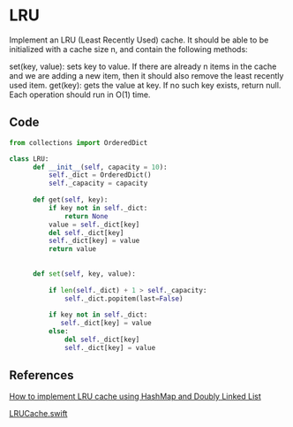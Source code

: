 # LRU

Implement an LRU (Least Recently Used) cache. It should be able to be initialized with a cache size n, and contain the following methods:

set(key, value): sets key to value. If there are already n items in the cache and we are adding a new item, then it should also remove the least recently used item.
get(key): gets the value at key. If no such key exists, return null.
Each operation should run in O(1) time.

## Code

```python
from collections import OrderedDict

class LRU:
      def __init__(self, capacity = 10):
          self._dict = OrderedDict()
          self._capacity = capacity 
            
      def get(self, key):
          if key not in self._dict:
              return None
          value = self._dict[key]
          del self._dict[key]
          self._dict[key] = value
          return value
            
    
      def set(self, key, value):
    
          if len(self._dict) + 1 > self._capacity:
              self._dict.popitem(last=False)
              
          if key not in self._dict:
             self._dict[key] = value   
          else:
              del self._dict[key]
              self._dict[key] = value
```

## References

[How to implement LRU cache using HashMap and Doubly Linked List](https://medium.com/@krishankantsinghal/my-first-blog-on-medium-583159139237)

[LRUCache.swift](https://github.com/raywenderlich/swift-algorithm-club/blob/master/LRU%20Cache/LRUCache.swift)